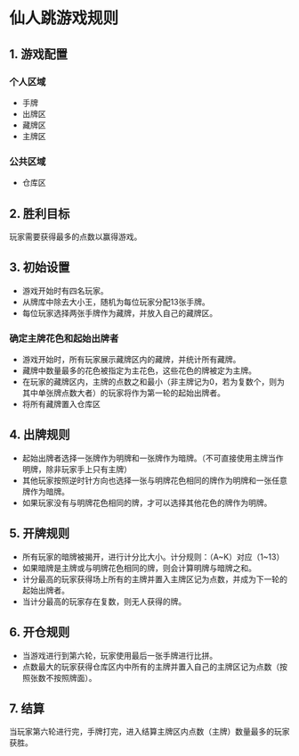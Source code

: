 # 仙人跳游戏规则

## 1. 游戏配置

### 个人区域
- 手牌
- 出牌区
- 藏牌区
- 主牌区

### 公共区域
- 仓库区

## 2. 胜利目标
玩家需要获得最多的点数以赢得游戏。

## 3. 初始设置
- 游戏开始时有四名玩家。
- 从牌库中除去大小王，随机为每位玩家分配13张手牌。
- 每位玩家选择两张手牌作为藏牌，并放入自己的藏牌区。

### 确定主牌花色和起始出牌者
- 游戏开始时，所有玩家展示藏牌区内的藏牌，并统计所有藏牌。
- 藏牌中数量最多的花色被指定为主花色，这些花色的牌被定为主牌。
- 在玩家的藏牌区内，主牌的点数之和最小（非主牌记为0，若为复数个，则为其中单张牌点数大者）的玩家将作为第一轮的起始出牌者。
- 将所有藏牌置入仓库区

## 4. 出牌规则
- 起始出牌者选择一张牌作为明牌和一张牌作为暗牌。（不可直接使用主牌当作明牌，除非玩家手上只有主牌）
- 其他玩家按照逆时针方向也选择一张与明牌花色相同的牌作为明牌和一张任意牌作为暗牌。
- 如果玩家没有与明牌花色相同的牌，才可以选择其他花色的牌作为明牌。

## 5. 开牌规则
- 所有玩家的暗牌被揭开，进行计分比大小。计分规则：（A~K）对应（1~13）
- 如果暗牌是主牌或与明牌花色相同的牌，则会计算明牌与暗牌之和。
- 计分最高的玩家获得场上所有的主牌并置入主牌区记为点数，并成为下一轮的起始出牌者。
- 当计分最高的玩家存在复数，则无人获得的牌。

## 6. 开仓规则
- 当游戏进行到第六轮，玩家使用最后一张手牌进行比拼。
- 点数最大的玩家获得仓库区内中所有的主牌并置入自己的主牌区记为点数（按照张数不按照牌面）。

## 7. 结算
当玩家第六轮进行完，手牌打完，进入结算主牌区内点数（主牌）数量最多的玩家获胜。
